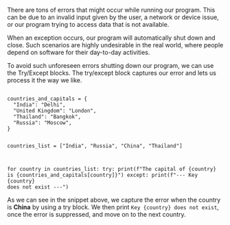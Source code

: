 There are tons of errors that might occur while running our program. This can be due to an invalid input given by the user, a network or device issue, or our program trying to access data that is not available.

When an exception occurs, our program will automatically shut down and close. Such scenarios are highly undesirable in the real world, where people depend on software for their day-to-day activities.

To avoid such unforeseen errors shutting down our program, we can use the Try/Except blocks. The try/except block captures our error and lets us process it the way we like.

<codeblock language="python" type="lesson">
<code>
countries_and_capitals = {
  "India": "Delhi",
  "United Kingdom": "London",
  "Thailand": "Bangkok",
  "Russia": "Moscow",
}

countries_list = ["India", "Russia", "China", "Thailand"]

for country in countries_list:
  try:
    print(f"The capital of {country} is {countries_and_capitals[country]}")
  except:
    print(f"--- Key {country} does not exist ---")
</code>
</codeblock>

As we can see in the snippet above, we capture the error when the country is **China** by using a try block. We then print `Key {country} does not exist`, once the error is suppressed, and move on to the next country.


